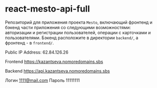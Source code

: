 # react-mesto-api-full
Репозиторий для приложения проекта `Mesto`, включающий фронтенд и бэкенд части приложения со следующими возможностями: авторизации и регистрации пользователей, операции с карточками и пользователями. Бэкенд расположите в директории `backend/`, а фронтенд - в `frontend/`. 
  
Public IP Address: 62.84.126.26  
  
Frontend https://kazantseva.nomoredomains.sbs

Backend https://api.kazantseva.nomoredomains.sbs

Логин 1111@mail.com 
Пароль 11111111